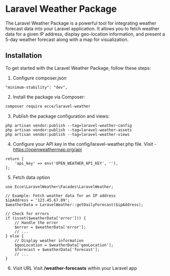 # Laravel Weather Package

The Laravel Weather Package is a powerful tool for integrating weather forecast data into your Laravel application. It allows you to fetch weather data for a given IP address, display geo-location information, and present a 5-day weather forecast along with a map for visualization.

## Installation

To get started with the Laravel Weather Package, follow these steps:

1. Configure composer.json
```
"minimum-stability": "dev",
```

2. Install the package via Composer:
```bash
composer require ecce/laravel-weather
```
3. Publish the package configuration and views:
```
php artisan vendor:publish --tag=laravel-weather-config
php artisan vendor:publish --tag=laravel-weather-assets
php artisan vendor:publish --tag=laravel-weather-views
```

4. Configure your API key in the config/laravel-weather.php file.
Visit - https://openweathermap.org/api
```
return [
    'api_key' => env('OPEN_WEATHER_API_KEY', ''),
];
```
5. Fetch data option
```
use Ecce\LaravelWeather\Facades\LaravelWeather;

// Example: Fetch weather data for an IP address
$ipAddress = '123.45.67.89';
$weatherData = LaravelWeather::getDailyForecast($ipAddress);

// Check for errors
if (isset($weatherData['error'])) {
    // Handle the error
    $error = $weatherData['error'];
    // ...
} else {
    // Display weather information
    $geoLocation = $weatherData['geoLocation'];
    $forecast = $weatherData['forecast'];
    // ...
}
```
6. Visit URL
Visit **/weather-forecasts** within your Laravel app
